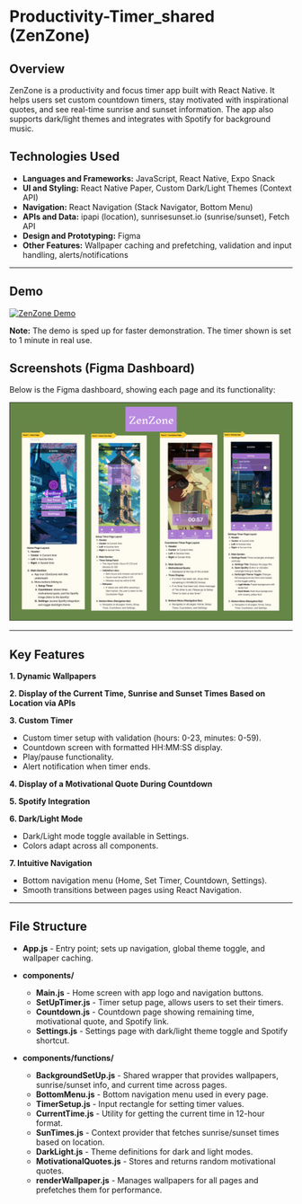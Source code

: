 # Productivity-Timer_shared (ZenZone)

## Overview

ZenZone is a productivity and focus timer app built with React Native. It helps users set custom countdown timers, stay motivated with inspirational quotes, and see real-time sunrise and sunset information. The app also supports dark/light themes and integrates with Spotify for background music.

## Technologies Used
- **Languages and Frameworks:** JavaScript, React Native, Expo Snack
- **UI and Styling:** React Native Paper, Custom Dark/Light Themes (Context API)  
- **Navigation:** React Navigation (Stack Navigator, Bottom Menu)  
- **APIs and Data:** ipapi (location), sunrisesunset.io (sunrise/sunset), Fetch API  
- **Design and Prototyping:** Figma
- **Other Features:** Wallpaper caching and prefetching, validation and input handling, alerts/notifications  

---

## Demo

<a href="assets/demo/zenzone-demo.gif">
  <img src="assets/demo/zenzone-demo.gif" alt="ZenZone Demo" width="700">
</a>

**Note:** The demo is sped up for faster demonstration. The timer shown is set to 1 minute in real use.

## Screenshots (Figma Dashboard)

Below is the Figma dashboard, showing each page and its functionality:

<a href="assets/figma/zenzone-figma-dashboard-png.png">
  <img src="assets/figma/zenzone-figma-dashboard-png.png" alt="ZenZone Figma Dashboard" width="700">
</a>

---

## Key Features

**1. Dynamic Wallpapers**

**2. Display of the Current Time, Sunrise and Sunset Times Based on Location via APIs**

**3. Custom Timer** 
  * Custom timer setup with validation (hours: 0-23, minutes: 0-59).
  * Countdown screen with formatted HH:MM:SS display.
  * Play/pause functionality.
  * Alert notification when timer ends.

**4. Display of a Motivational Quote During Countdown**

**5. Spotify Integration**

**6. Dark/Light Mode**
  * Dark/Light mode toggle available in Settings.
  * Colors adapt across all components.

**7. Intuitive Navigation**
  * Bottom navigation menu (Home, Set Timer, Countdown, Settings).
  * Smooth transitions between pages using React Navigation.

---

## File Structure

* **App.js** - Entry point; sets up navigation, global theme toggle, and wallpaper caching.
* **components/**

  * **Main.js** - Home screen with app logo and navigation buttons.
  * **SetUpTimer.js** - Timer setup page, allows users to set their timers.
  * **Countdown.js** - Countdown page showing remaining time, motivational quote, and Spotify link.
  * **Settings.js** - Settings page with dark/light theme toggle and Spotify shortcut.
* **components/functions/**

  * **BackgroundSetUp.js** - Shared wrapper that provides wallpapers, sunrise/sunset info, and current time across pages.
  * **BottomMenu.js** - Bottom navigation menu used in every page.
  * **TimerSetup.js** - Input rectangle for setting timer values.
  * **CurrentTime.js** - Utility for getting the current time in 12-hour format.
  * **SunTimes.js** - Context provider that fetches sunrise/sunset times based on location.
  * **DarkLight.js** - Theme definitions for dark and light modes.
  * **MotivationalQuotes.js** - Stores and returns random motivational quotes.
  * **renderWallpaper.js** - Manages wallpapers for all pages and prefetches them for performance.